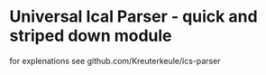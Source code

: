 # Universal Ical Parser - quick and striped down module
for explenations see github.com/Kreuterkeule/ics-parser
